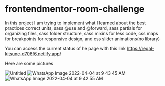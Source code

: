 # frontendmentor-room-challenge

In this project I am trying to implement what I learned about the best practices
correct units,
sass @use and @forward,
sass partials for organizing files, sass folder structure,
sass mixins for less code,
css maps for breakpoints for responsive design,
and css slider animations(no library)

You can access the current status of he page with this link
https://regal-kitsune-d706f6.netlify.app/

Here are some pictures

![Untitled](https://user-images.githubusercontent.com/73660116/161487230-155540e6-c8d5-4321-abe5-be712c85263c.png)
![WhatsApp Image 2022-04-04 at 9 43 45 AM](https://user-images.githubusercontent.com/73660116/161487782-7ff6559f-6840-4e9c-b0d9-2bd409ba83ef.jpeg)
![WhatsApp Image 2022-04-04 at 9 42 55 AM](https://user-images.githubusercontent.com/73660116/161487788-37e1ad61-3edd-4ff5-907a-82a5ff18b02c.jpeg)
